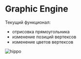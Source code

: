 # Graphic Engine
Текущий функционал:
- отрисовка прямоугольника
- изменение позиций вертексов
- изменение цветов вертексов

![hippo]([link]([./resources/example.gif](https://github.com/adrian01414/GraphicsEngine/blob/develop/resources/example.gif)))
